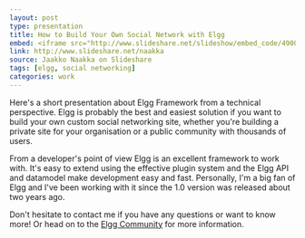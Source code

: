 ```yaml
---
layout: post
type: presentation
title: How to Build Your Own Social Network with Elgg
embed: <iframe src="http://www.slideshare.net/slideshow/embed_code/4900695?rel=0" width="427" height="356" frameborder="0" marginwidth="0" marginheight="0" scrolling="no" style="border:1px solid;border-width:1px 1px 0;margin-bottom:5px" allowfullscreen webkitallowfullscreen mozallowfullscreen> </iframe>
link: http://www.slideshare.net/naakka
source: Jaakko Naakka on Slideshare 
tags: [elgg, social networking]
categories: work
---
```


Here's a short presentation about Elgg Framework from a technical perspective. 
Elgg is probably the best and easiest solution if you want to build your 
own custom social networking site, whether you're building a private site 
for your organisation or a public community with thousands of users.

From a developer's point of view Elgg is an excellent framework to work with. 
It's easy to extend using the effective plugin system and the Elgg API and 
datamodel make development easy and fast. Personally, I'm a big fan of Elgg 
and I've been working with it since the 1.0 version was released about two years ago.

Don't hesitate to contact me if you have any questions or want to know more!
Or head on to the [Elgg Community](http://www.elgg.org) for more information.